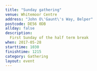 ```yaml
---
title: "Sunday gathering"
venue: Whitemoor Centre
address: "John O\'Gaunt\'s Way, Belper"
postcode: DE56 0DB
allday: false
description: 
  First Sunday of the half term break
when: 2017-05-28
starttime: 1030
finishtime: 1215
category: Gathering
layout: event
---
```

